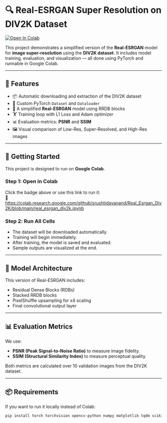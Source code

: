 # 🔍 Real-ESRGAN Super Resolution on DIV2K Dataset

[![Open In Colab](https://colab.research.google.com/assets/colab-badge.svg)](https://colab.research.google.com/github/<your-username>/<your-repo-name>/blob/main/real_esrgan_div2k.ipynb)

This project demonstrates a simplified version of the **Real-ESRGAN** model for **image super-resolution** using the **DIV2K dataset**. It includes model training, evaluation, and visualization — all done using PyTorch and runnable in Google Colab.

---

## 📁 Features

- 📦 Automatic downloading and extraction of the DIV2K dataset
- 🔄 Custom PyTorch `Dataset` and `Dataloader`
- 🧠 A simplified **Real-ESRGAN** model using RRDB blocks
- 🏋️ Training loop with L1 Loss and Adam optimizer
- 📊 Evaluation metrics: **PSNR** and **SSIM**
- 🖼️ Visual comparison of Low-Res, Super-Resolved, and High-Res images

---

## 🚀 Getting Started

This project is designed to run on **Google Colab**.

### Step 1: Open in Colab
Click the badge above or use this link to run it:  
📎 https://colab.research.google.com/github/srushtidayanand/Real_Esrgan_Div2K/blob/main/real_esrgan_div2k.ipynb

### Step 2: Run All Cells
- The dataset will be downloaded automatically.
- Training will begin immediately.
- After training, the model is saved and evaluated.
- Sample outputs are visualized at the end.

---

## 🧠 Model Architecture

This version of Real-ESRGAN includes:
- Residual Dense Blocks (RDBs)
- Stacked RRDB blocks
- PixelShuffle upsampling for x4 scaling
- Final convolutional output layer

---

## 📊 Evaluation Metrics

We use:
- **PSNR (Peak Signal-to-Noise Ratio)** to measure image fidelity.
- **SSIM (Structural Similarity Index)** to measure perceptual quality.

Both metrics are calculated over 10 validation images from the DIV2K dataset.

---

## 📦 Requirements

If you want to run it locally instead of Colab:

```bash
pip install torch torchvision opencv-python numpy matplotlib tqdm scikit-image
